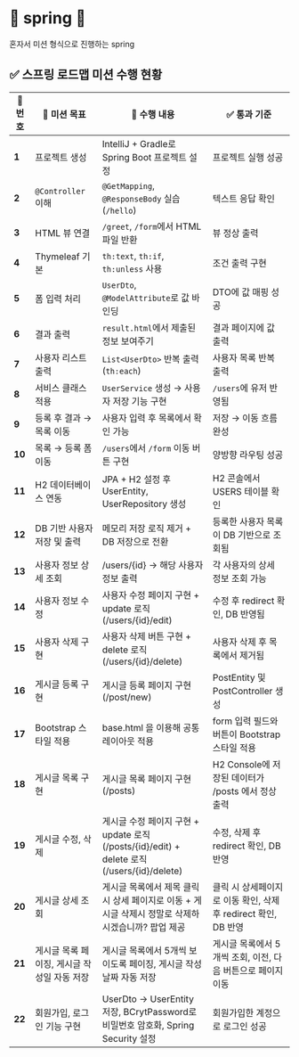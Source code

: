 # 🌱 spring 🌱

혼자서 미션 형식으로 진행하는 spring 

## ✅ 스프링 로드맵 미션 수행 현황

| 🧭 번호  | 🎯 미션 목표             | 🧩 수행 내용                                                                      | ✅ 통과 기준                                    |
|--------|----------------------|-------------------------------------------------------------------------------|--------------------------------------------|
| **1**  | 프로젝트 생성              | IntelliJ + Gradle로 Spring Boot 프로젝트 설정                                        | 프로젝트 실행 성공                                 |
| **2**  | `@Controller` 이해     | `@GetMapping`, `@ResponseBody` 실습 (`/hello`)                                  | 텍스트 응답 확인                                  |
| **3**  | HTML 뷰 연결            | `/greet`, `/form`에서 HTML 파일 반환                                                | 뷰 정상 출력                                    |
| **4**  | Thymeleaf 기본         | `th:text`, `th:if`, `th:unless` 사용                                            | 조건 출력 구현                                   |
| **5**  | 폼 입력 처리              | `UserDto`, `@ModelAttribute`로 값 바인딩                                           | DTO에 값 매핑 성공                               |
| **6**  | 결과 출력                | `result.html`에서 제출된 정보 보여주기                                                   | 결과 페이지에 값 출력                               |
| **7**  | 사용자 리스트 출력           | `List<UserDto>` 반복 출력 (`th:each`)                                             | 사용자 목록 반복 출력                               |
| **8**  | 서비스 클래스 적용           | `UserService` 생성 → 사용자 저장 기능 구현                                               | `/users`에 유저 반영됨                           |
| **9**  | 등록 후 결과 → 목록 이동      | 사용자 입력 후 목록에서 확인 가능                                                           | 저장 → 이동 흐름 완성                              |
| **10** | 목록 → 등록 폼 이동         | `/users`에서 `/form` 이동 버튼 구현                                                   | 양방향 라우팅 성공                                 |
| **11** | H2 데이터베이스 연동         | JPA + H2 설정 후 UserEntity, UserRepository 생성                                   | H2 콘솔에서 USERS 테이블 확인                       |
| **12** | DB 기반 사용자 저장 및 출력    | 메모리 저장 로직 제거 + DB 저장으로 전환                                                     | 등록한 사용자 목록이 DB 기반으로 조회됨                    |
| **13** | 사용자 정보 상세 조회         | /users/{id} → 해당 사용자 정보 출력                                                    | 각 사용자의 상세 정보 조회 가능                         |
| **14** | 사용자 정보 수정            | 사용자 수정 페이지 구현 + update 로직 (/users/{id}/edit)                                  | 수정 후 redirect 확인, DB 반영됨                   |
| **15** | 사용자 삭제 구현            | 사용자 삭제 버튼 구현 + delete 로직 (/users/{id}/delete)                                 | 사용자 삭제 후 목록에서 제거됨                          |
| **16** | 게시글 등록 구현            | 게시글 등록 페이지 구현  (/post/new)                                                    | PostEntity 및 PostController 생성             |
| **17** | Bootstrap 스타일 적용     | base.html 을 이용해 공통 레이아웃 적용                                                    | form 입력 필드와 버튼이 Bootstrap 스타일 적용           |
| **18** | 게시글 목록 구현            | 게시글 목록 페이지 구현 (/posts)                                                        | H2 Console에 저장된 데이터가 /posts 에서 정상 출력       |
| **19** | 게시글 수정, 삭제           | 게시글 수정 페이지 구현 + update 로직 (/posts/{id}/edit) + delete 로직 (/users/{id}/delete) | 수정, 삭제 후 redirect 확인, DB 반영                |
| **20** | 게시글 상세 조회            | 게시글 목록에서 제목 클릭 시 상세 페이지로 이동 + 게시글 삭제시 정말로 삭제하시겠습니까? 팝업 제공                     | 클릭 시 상세페이지로 이동 확인, 삭제 후 redirect 확인, DB 반영 |
| **21** | 게시글 목록 페이징, 게시글 작성일 자동 저장 | 게시글 목록에서 5개씩 보이도록 페이징, 게시글 작성 날짜 자동 저장                                        | 게시글 목록에서 5개씩 조회, 이전, 다음 버튼으로 페이지 이동        |
| **22** | 회원가입, 로그인 기능 구현      | UserDto -> UserEntity 저장, BCrytPassword로 비밀번호 암호화, Spring Security 설정         | 회원가입한 계정으로 로그인 성공                          |
